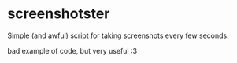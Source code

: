 # screenshotster
Simple (and awful) script for taking screenshots every few seconds.

bad example of code, but very useful :3
